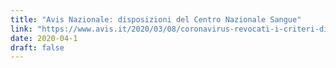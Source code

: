 ```yaml
---
title: "Avis Nazionale: disposizioni del Centro Nazionale Sangue"
link: "https://www.avis.it/2020/03/08/coronavirus-revocati-i-criteri-di-sospensione-ecco-le-nuove-disposizioni-del-centro-nazionale-sangue/"
date: 2020-04-1
draft: false
---
```


